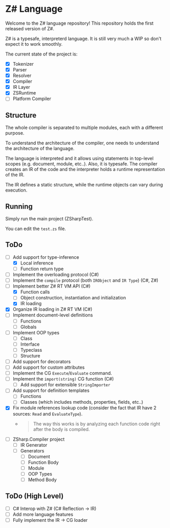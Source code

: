 # Z# Language


Welcome to the Z# language repository! This repository holds the first released version of Z#.

Z# is a typesafe, interpreterd language. It is still very much a WIP so don't expect it to work smoothly.

The current state of the project is:
* [x] Tokenizer
* [x] Parser
* [x] Resolver
* [x] Compiler
* [x] IR Layer
* [x] ZSRuntime
* [ ] Platform Compiler

## Structure

The whole compiler is separated to multiple modules, each with a different purpose.

To understand the architecture of the compiler, one needs to understand the architecture of the language.

The language is interpreted and it allows using statements in top-level scopes (e.g. document, module, etc..).
Also, it is typesafe. The compiler creates an IR of the code and the interpreter holds a runtime representation of the IR.

The IR defines a static structure, while the runtime objects can vary during execution.

## Running

Simply run the main project (ZSharpTest).

You can edit the `test.zs` file.

## ToDo

* [ ] Add support for type-inference
    - [x] Local inference
    - [ ] Function return type
* [ ] Implement the overloading protocol (C#)
* [ ] Implement the `compile` protocol (both `IRObject` and `IR Type`) (C#, Z#)
* [ ] Implement better Z# RT VM API (C#)
    - [x] Function calls
    - [ ] Object construction, instantiation and initialization
    - [x] IR loading
* [x] Organize IR loading in Z# RT VM (C#)
* [ ] Implement document-level definitions
    - [ ] Functions
    - [ ] Globals
* [ ] Implement OOP types
    - [ ] Class
    - [ ] Interface
    - [ ] Typeclass
    - [ ] Structure
* [ ] Add support for decorators
* [ ] Add support for custom attributes
* [ ] Implement the CG `Execute`/`Evaluate` command.
* [ ] Implement the `import(string)` CG function (C#)
    - [ ] Add support for extensible `StringImporter`
* [ ] Add support for definition templates
    - [ ] Functions
    - [ ] Classes (which includes methods, properties, fields, etc..)
* [x] Fix module references lookup code (consider the fact that IR have 2 sources: `Read` and `EvaluateType`).
    - > The way this works is by analyzing each function code right after the body is compiled.
* [ ] ZSharp.Compiler project
    - [ ] IR Generator
    - [ ] Generators
        - [ ] Document
        - [ ] Function Body
        - [ ] Module
        - [ ] OOP Types
        - [ ] Method Body

## ToDo (High Level)
* [ ] C# Interop with Z# (C# Reflection -> IR)
* [ ] Add more language features
* [ ] Fully implement the IR -> CG loader

